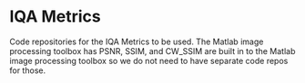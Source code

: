 # IQA Metrics

Code repositories for the IQA Metrics to be used. The Matlab image processing toolbox has PSNR, SSIM, and CW_SSIM are built in to the Matlab image processing toolbox so we do not need to have separate code repos for those. 

